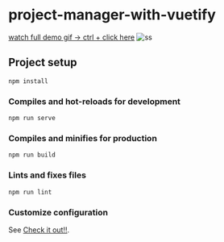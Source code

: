 

# project-manager-with-vuetify

[watch full demo gif -> ctrl + click here](https://firebasestorage.googleapis.com/v0/b/share-b4ff4.appspot.com/o/ezgif.com-gif-maker.gif?alt=media&token=95328a7f-85ca-485e-a5a0-6dc09f58afc2)
![ss]([https://s10.gifyu.com/images/demobcdaaf6147289a74.gif](https://firebasestorage.googleapis.com/v0/b/share-b4ff4.appspot.com/o/ezgif.com-gif-maker.gif?alt=media&token=95328a7f-85ca-485e-a5a0-6dc09f58afc2))



## Project setup

```
npm install
```

### Compiles and hot-reloads for development

```
npm run serve
```

### Compiles and minifies for production

```
npm run build
```

### Lints and fixes files

```
npm run lint
```

### Customize configuration

See [Check it out!!](https://project-manger-56f5b.web.app/).
